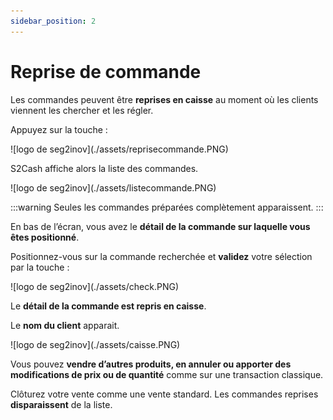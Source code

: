 ```yaml
---
sidebar_position: 2
---
```


# Reprise de commande

Les commandes peuvent être **reprises en caisse** au moment où les clients viennent les chercher et les régler. 

Appuyez sur la touche :

<div className="contenaireImg">
        ![logo de seg2inov](./assets/reprisecommande.PNG) 
    </div>

S2Cash affiche alors la liste des commandes.

<div className="contenaireImg">
        ![logo de seg2inov](./assets/listecommande.PNG) 
    </div>

:::warning
Seules les commandes préparées complètement apparaissent.
:::

En bas de l’écran, vous avez le **détail de la commande sur laquelle vous êtes positionné**.

Positionnez-vous sur la commande recherchée et **validez** votre sélection par la touche : 

<div className="contenaireImg">
        ![logo de seg2inov](./assets/check.PNG) 
    </div>

Le **détail de la commande est repris en caisse**.

Le **nom du client** apparait.

<div className="contenaireImg">
        ![logo de seg2inov](./assets/caisse.PNG) 
    </div>

Vous pouvez **vendre d’autres produits, en annuler ou apporter des modifications de prix ou de quantité** comme sur une transaction classique.

Clôturez votre vente comme une vente standard. Les commandes reprises **disparaissent** de la liste.